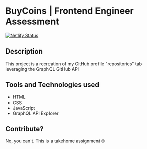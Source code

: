 # BuyCoins | Frontend Engineer Assessment
[![Netlify Status](https://api.netlify.com/api/v1/badges/a8746e28-bd22-4263-bd4c-e3d014ac6286/deploy-status)](https://app.netlify.com/sites/buycoins-githubclone/deploys)
## Description
This project is a recreation of my GitHub profile "repositories" tab leveraging the GraphQL GitHub API

## Tools and Technologies used
- HTML
- CSS
- JavaScript
- GraphQL API Explorer

## Contribute?
No, you can't. This is a takehome assignment 🙄